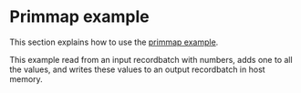 # Primmap example

This section explains how to use the [primmap example](https://github.com/teratide/fletcher-opae/tree/master/examples/primmap).

This example read from an input recordbatch with numbers, adds one to all the values, and writes these values to an output recordbatch in host memory.
